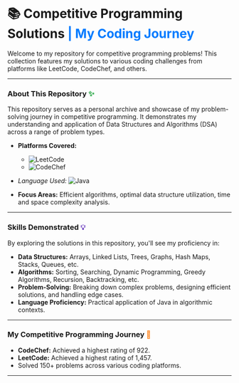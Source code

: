 

# 📚 Competitive Programming Solutions <span style="color:#007bff;">| My Coding Journey</span>

Welcome to my repository for competitive programming problems! This collection features my solutions to various coding challenges from platforms like LeetCode, CodeChef, and others.

---

### About This Repository <span style="color:#28a745;">✨</span>

This repository serves as a personal archive and showcase of my problem-solving journey in competitive programming. It demonstrates my understanding and application of Data Structures and Algorithms (DSA) across a range of problem types.

* **Platforms Covered:** 
    * <img src="https://img.shields.io/badge/LeetCode-000000?style=for-the-badge&logo=leetcode&logoColor=yellow" alt="LeetCode" />
    * <img src="https://img.shields.io/badge/CodeChef-5B4638?style=for-the-badge&logo=codechef&logoColor=white" alt="CodeChef" />

* *Language Used:* <img src="https://img.shields.io/badge/Java-007396?style=for-the-badge&logo=openjdk&logoColor=white" alt="Java" />
* **Focus Areas:** Efficient algorithms, optimal data structure utilization, time and space complexity analysis.

---


### Skills Demonstrated <span style="color:#6f42c1;">💡</span>

By exploring the solutions in this repository, you'll see my proficiency in:

* **Data Structures:** Arrays, Linked Lists, Trees, Graphs, Hash Maps, Stacks, Queues, etc.
* **Algorithms:** Sorting, Searching, Dynamic Programming, Greedy Algorithms, Recursion, Backtracking, etc.
* **Problem-Solving:** Breaking down complex problems, designing efficient solutions, and handling edge cases.
* **Language Proficiency:** Practical application of Java in algorithmic contexts.

---

### My Competitive Programming Journey <span style="color:#fd7e14;">🚀</span>

* **CodeChef:** Achieved a highest rating of 922.
* **LeetCode:** Achieved a highest rating of 1,457.
* Solved 150+ problems across various coding platforms.

---

